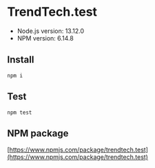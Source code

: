 # TrendTech.test

* Node.js version: 13.12.0
* NPM version: 6.14.8

## Install
```shell
npm i
```

## Test

```shell
npm test
```

## NPM package

[https://www.npmjs.com/package/trendtech.test](https://www.npmjs.com/package/trendtech.test)
